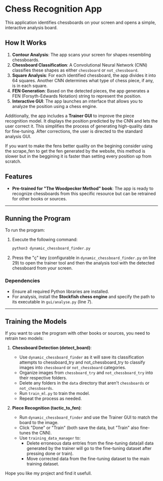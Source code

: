 # Chess Recognition App

This application identifies chessboards on your screen and opens a simple, interactive analysis board.

## How It Works

1. **Contour Analysis**: The app scans your screen for shapes resembling chessboards.
2. **Chessboard Classification**: A Convolutional Neural Network (CNN) classifies these shapes as either `chessboard` or `not_chessboard`.
3. **Square Analysis**: For each identified chessboard, the app divides it into 64 squares. Another CNN determines what type of chess piece, if any, is in each square.
4. **FEN Generation**: Based on the detected pieces, the app generates a FEN (Forsyth-Edwards Notation) string to represent the position.
5. **Interactive GUI**: The app launches an interface that allows you to analyze the position using a chess engine.

Additionally, the app includes a **Trainer GUI** to improve the piece recognition model. It displays the position predicted by the CNN and lets the user correct it. This simplifies the process of generating high-quality data for fine-tuning. After corrections, the user is directed to the standard analysis GUI.

If you want to make the fens better quality on the begining consider using the scrape_fen to get the fen generated by the website, this method is slower but in the beggining it is faster than setting every position up from scratch.

## Features

- **Pre-trained for "The Woodpecker Method" book**: The app is ready to recognize chessboards from this specific resource but can be retrained for other books or sources.

---

## Running the Program

To run the program:

1. Execute the following command:
   ```bash
   python3 dynamic_chessboard_finder.py
   ```
2. Press the "ç" key (configurable in `dynamic_chessboard_finder.py` on line 29) to open the trainer tool and then the analysis tool with the detected chessboard from your screen.

### Dependencies

- Ensure all required Python libraries are installed.
- For analysis, install the **Stockfish chess engine** and specify the path to its executable in `gui/analyse.py` (line 7).

---

## Training the Models

If you want to use the program with other books or sources, you need to retrain two models:

1. **Chessboard Detection (detect\_board)**:

   - Use `dynamic_chessboard_finder` as it will save its classification attempts to chessboard_try and not_chessboard_try to classify images into `chessboard` or `not_chessboard` categories.
   - Organize images from `chessboard_try` and `not_chessboard_try` into their respective folders.
   - Delete any folders in the `data` directory that aren't `chessboards` or `not_chessboards`.
   - Run `train_ml.py` to train the model.
   - Repeat the process as needed.

2. **Piece Recognition (tactic\_to\_fen)**:

   - Run `dynamic_chessboard_finder` and use the Trainer GUI to match the board to the image.
   - Click "Done" or "Train" (both save the data, but "Train" also fine-tunes the CNN).
   - Use `training_data_manager` to:
     - Delete erroneous data entries from the fine-tuning data(all data generated by the trainer will go to the fine-tuning dataset after pressing done or train).
     - Move corrected data from the fine-tuning dataset to the main training dataset.

Hope you like my project and find it usefull.
